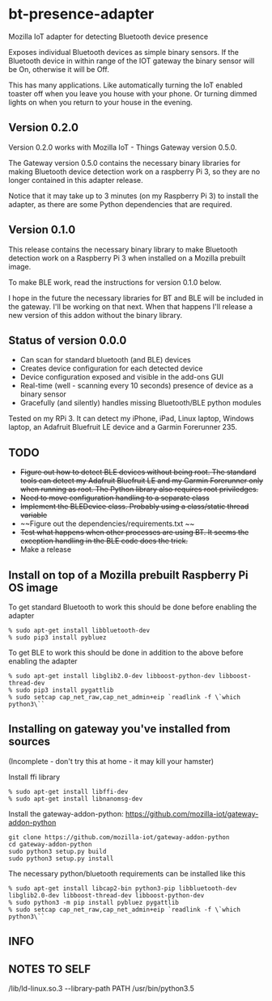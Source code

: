 # bt-presence-adapter
Mozilla IoT adapter for detecting Bluetooth device presence

Exposes individual Bluetooth devices as simple binary sensors. If the Bluetooth device in within range of the IOT gateway the binary sensor will be On, otherwise it will be Off. 

This has many applications. Like automatically turning the IoT enabled toaster off when you leave you house with your phone. Or turning dimmed lights on when you return to your house in the evening.

## Version 0.2.0
Version 0.2.0 works with Mozilla IoT - Things Gateway version 0.5.0.

The Gateway version 0.5.0 contains the necessary binary libraries for making Bluetooth device detection work on a raspberry Pi 3, so they are no longer contained in this adapter release.

Notice that it may take up to 3 minutes (on my Raspberry Pi 3) to install the adapter, as there are some Python dependencies that are required.

## Version 0.1.0
This release contains the necessary binary library to make Bluetooth detection work on a Raspberry Pi 3 when installed on a Mozilla prebuilt image.

To make BLE work, read the instructions for version 0.1.0 below.

I hope in the future the necessary libraries for BT and BLE will be included in the gateway. I'll be working on that next.
When that happens I'll release a new version of this addon without the binary library.

## Status of version 0.0.0

- Can scan for standard bluetooth (and BLE) devices
- Creates device configuration for each detected device
- Device configuration exposed and visible in the add-ons GUI
- Real-time (well - scanning every 10 seconds) presence of device as a binary sensor
- Gracefully (and silently) handles missing Bluetooth/BLE python modules

Tested on my RPi 3. It can detect my iPhone, iPad, Linux laptop, Windows laptop, an Adafruit Bluefruit LE device and a Garmin Forerunner 235.

## TODO

- ~~Figure out how to detect BLE devices without being root. The standard tools can detect my Adafruit Bluefruit LE and my Garmin Forerunner only when running as root. The Python library also requires root priviledges.~~
- ~~Need to move configuration handling to a separate class~~
- ~~Implement the BLEDevice class. Probably using a class/static thread variable~~
- ~~Figure out the dependencies/requirements.txt ~~
- ~~Test what happens when other processes are using BT. It seems the exception handling in the BLE code does the trick.~~
- Make a release

## Install on top of a Mozilla prebuilt Raspberry Pi OS image

To get standard Bluetooth to work this should be done before enabling the adapter

```
% sudo apt-get install libbluetooth-dev
% sudo pip3 install pybluez
```

To get BLE to work this should be done in addition to the above before enabling the adapter

```
% sudo apt-get install libglib2.0-dev libboost-python-dev libboost-thread-dev
% sudo pip3 install pygattlib
% sudo setcap cap_net_raw,cap_net_admin+eip `readlink -f \`which python3\``
```

## Installing on gateway you've installed from sources
(Incomplete - don't try this at home - it may kill your hamster)

Install ffi library
```
% sudo apt-get install libffi-dev
% sudo apt-get install libnanomsg-dev
```

Install the gateway-addon-python: https://github.com/mozilla-iot/gateway-addon-python

```
git clone https://github.com/mozilla-iot/gateway-addon-python
cd gateway-addon-python
sudo python3 setup.py build
sudo python3 setup.py install
```

The necessary python/bluetooth requirements can be installed like this
```
% sudo apt-get install libcap2-bin python3-pip libbluetooth-dev libglib2.0-dev libboost-thread-dev libboost-python-dev
% sudo python3 -m pip install pybluez pygattlib
% sudo setcap cap_net_raw,cap_net_admin+eip `readlink -f \`which python3\``
```
## INFO

## NOTES TO SELF

/lib/ld-linux.so.3 --library-path PATH /usr/bin/python3.5

